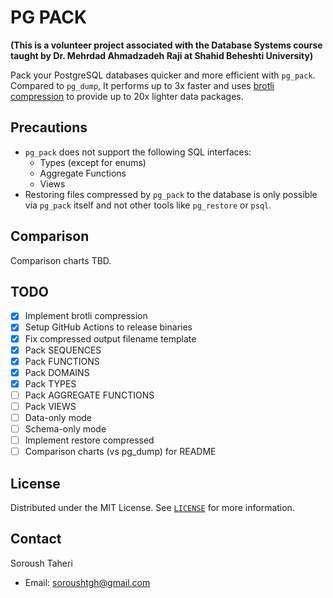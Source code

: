 # PG PACK

**(This is a volunteer project associated with the Database Systems course taught by Dr. Mehrdad Ahmadzadeh Raji at Shahid Beheshti University)**

Pack your PostgreSQL databases quicker and more efficient with `pg_pack`. Compared to `pg_dump`, It performs up to 3x faster and uses [brotli compression](https://github.com/google/brotli) to provide up to 20x lighter data packages.

## Precautions

- `pg_pack` does not support the following SQL interfaces:
  - Types (except for enums)
  - Aggregate Functions
  - Views
- Restoring files compressed by `pg_pack` to the database is only possible via `pg_pack` itself and not other tools like `pg_restore` or `psql`.

## Comparison

Comparison charts TBD.

## TODO

- [x] Implement brotli compression
- [x] Setup GitHub Actions to release binaries
- [x] Fix compressed output filename template
- [x] Pack SEQUENCES
- [x] Pack FUNCTIONS
- [x] Pack DOMAINS
- [x] Pack TYPES
- [ ] Pack AGGREGATE FUNCTIONS
- [ ] Pack VIEWS
- [ ] Data-only mode
- [ ] Schema-only mode
- [ ] Implement restore compressed
- [ ] Comparison charts (vs pg_dump) for README

## License

Distributed under the MIT License. See [`LICENSE`](https://github.com/SoroushTaheri/pg_pack/blob/main/LICENSE) for more information.

## Contact

Soroush Taheri

- Email: soroushtgh@gmail.com
